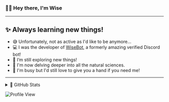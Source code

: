 ### 👋🏻 Hey there, I'm Wise

---

## ✨ Always learning new things!

- 😅 Unfortunately, not as active as I'd like to be anymore...
- 💻 I was the developer of [WiseBot](https://wisebot.tk), a formerly amazing verified Discord bot!
- 🔎 I’m still exploring new things!
- 🍏 I'm now delving deeper into all the natural sciences.
- 👀 I'm busy but I'd still love to give you a hand if you need me!

---

<details>
  <summary>🔷 GitHub Stats</summary>

  <img align="left" alt="Wise's GitHub Stats" src="https://github-readme-stats.vercel.app/api?username=WiseDevHelper&show_icons=true&hide_border=true&theme=tokyonight&count_private=true" />

</details>

![Profile View](https://komarev.com/ghpvc/?username=wise2006&label=Profile%20views&color=1DA1F2&style=for-the-badge)
